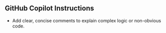 ## GitHub Copilot Instructions
- Add clear, concise comments to explain complex logic or non-obvious code.